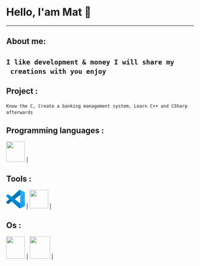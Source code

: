 # Hello, I'am Mat 🤙
---
## About me:


`I like development & money I will share my `<br>` creations with you enjoy`
---

## Project :

`Know the C, Create a banking management system, Learn C++ and CSharp afterwards`

## Programming languages :
<p>
<img src="https://media.discordapp.net/attachments/998966700806508684/1042937826880262305/unknown.png" height=55px width=50px> | 
</p>

## Tools :

<p>
<img src="https://raw.githubusercontent.com/github/explore/master/topics/visual-studio-code/visual-studio-code.png" height=50px width=50px> | 
<img src="https://visualstudio.microsoft.com/wp-content/uploads/2021/10/Product-Icon.svg" height=50px width=50px> | 
</p>

## Os :
<p>
<img src="https://cdn.discordapp.com/attachments/1037532268857667685/1067939025995976805/windows-logo-logok-0.png" height=60px width=50px> | 
<img src="https://cdn.discordapp.com/attachments/1037532268857667685/1067939219823153162/58480e82cef1014c0b5e4927.png" height=60px width=55px> | 
</p>


